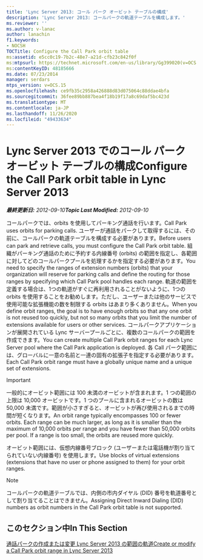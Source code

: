 ```yaml
---
title: 'Lync Server 2013: コール パーク オービット テーブルの構成'
description: 'Lync Server 2013: コールパークの軌道テーブルを構成します。'
ms.reviewer: ''
ms.author: v-lanac
author: lanachin
f1.keywords:
- NOCSH
TOCTitle: Configure the Call Park orbit table
ms:assetid: e5cc0c19-7b2c-48e7-a21d-cfb23c842f0f
ms:mtpsurl: https://technet.microsoft.com/en-us/library/Gg399020(v=OCS.15)
ms:contentKeyID: 48185666
ms.date: 07/23/2014
manager: serdars
mtps_version: v=OCS.15
ms.openlocfilehash: ce9fb35c2958a426888d83d075064c88ddae4bfa
ms.sourcegitcommit: 36fee89bb887bea4f18b19f17a8c69daf5bc423d
ms.translationtype: MT
ms.contentlocale: ja-JP
ms.lasthandoff: 11/26/2020
ms.locfileid: "49433634"
---
```

# <a name="configure-the-call-park-orbit-table-in-lync-server-2013"></a><span data-ttu-id="16ddb-103">Lync Server 2013 でのコール パーク オービット テーブルの構成</span><span class="sxs-lookup"><span data-stu-id="16ddb-103">Configure the Call Park orbit table in Lync Server 2013</span></span>

<div data-xmlns="http://www.w3.org/1999/xhtml">

<div class="topic" data-xmlns="http://www.w3.org/1999/xhtml" data-msxsl="urn:schemas-microsoft-com:xslt" data-cs="https://msdn.microsoft.com/">

<div data-asp="https://msdn2.microsoft.com/asp">



</div>

<div id="mainSection">

<div id="mainBody"><span data-ttu-id="16ddb-104">

<span> </span></span><span class="sxs-lookup"><span data-stu-id="16ddb-104">

<span> </span></span></span>

<span data-ttu-id="16ddb-105">_**最終更新日:** 2012-09-10_</span><span class="sxs-lookup"><span data-stu-id="16ddb-105">_**Topic Last Modified:** 2012-09-10_</span></span>

<span data-ttu-id="16ddb-106">コールパークでは、orbits を使用してパーキング通話を行います。</span><span class="sxs-lookup"><span data-stu-id="16ddb-106">Call Park uses orbits for parking calls.</span></span> <span data-ttu-id="16ddb-107">ユーザーが通話をパークして取得するには、その前に、コールパークの軌道テーブルを構成する必要があります。</span><span class="sxs-lookup"><span data-stu-id="16ddb-107">Before users can park and retrieve calls, you must configure the Call Park orbit table.</span></span> <span data-ttu-id="16ddb-108">組織がパーキング通話のために予約する内線番号 (orbits) の範囲を指定し、各範囲に対してどのコールパークプールを処理するかを指定する必要があります。</span><span class="sxs-lookup"><span data-stu-id="16ddb-108">You need to specify the ranges of extension numbers (orbits) that your organization will reserve for parking calls and define the routing for those ranges by specifying which Call Park pool handles each range.</span></span> <span data-ttu-id="16ddb-109">軌道の範囲を定義する場合は、1つの軌道がすぐに再利用されることがないように、1つの orbits を使用することをお勧めします。ただし、ユーザーまたは他のサービスで使用可能な拡張機能の数を制限する orbits はあまり多くありません。</span><span class="sxs-lookup"><span data-stu-id="16ddb-109">When you define orbit ranges, the goal is to have enough orbits so that any one orbit is not reused too quickly, but not so many orbits that you limit the number of extensions available for users or other services.</span></span> <span data-ttu-id="16ddb-110">コールパークアプリケーションが展開されている Lync サーバープールごとに、複数のコールパークの範囲を作成できます。</span><span class="sxs-lookup"><span data-stu-id="16ddb-110">You can create multiple Call Park orbit ranges for each Lync Server pool where the Call Park application is deployed.</span></span> <span data-ttu-id="16ddb-111">各 Call パーク範囲には、グローバルに一意の名前と一連の固有の拡張子を指定する必要があります。</span><span class="sxs-lookup"><span data-stu-id="16ddb-111">Each Call Park orbit range must have a globally unique name and a unique set of extensions.</span></span>

<div>


> [!IMPORTANT]  
> <span data-ttu-id="16ddb-p102">一般的にオービット範囲には 100 未満のオービットが含まれます。1 つの範囲の上限は 10,000 オービットです。1 つのプールに含まれるオービットの数は 50,000 未満です。範囲が小さすぎると、オービットが再び使用されるまでの時間が短くなります。</span><span class="sxs-lookup"><span data-stu-id="16ddb-p102">An orbit range typically encompasses 100 or fewer orbits. Each range can be much larger, as long as it is smaller than the maximum of 10,000 orbits per range and you have fewer than 50,000 orbits per pool. If a range is too small, the orbits are reused more quickly.</span></span>



</div>

<span data-ttu-id="16ddb-115">オービット範囲には、仮想内線番号ブロック (ユーザーまたは電話機が割り当てられていない内線番号) を使用します。</span><span class="sxs-lookup"><span data-stu-id="16ddb-115">Use blocks of virtual extensions (extensions that have no user or phone assigned to them) for your orbit ranges.</span></span>

<div>


> [!NOTE]  
> <span data-ttu-id="16ddb-116">コールパークの軌道テーブルでは、内側の市内ダイヤル (DID) 番号を軌道番号として割り当てることはできません。</span><span class="sxs-lookup"><span data-stu-id="16ddb-116">Assigning Direct Inward Dialing (DID) numbers as orbit numbers in the Call Park orbit table is not supported.</span></span>



</div>

<div>

## <a name="in-this-section"></a><span data-ttu-id="16ddb-117">このセクション中</span><span class="sxs-lookup"><span data-stu-id="16ddb-117">In This Section</span></span>

[<span data-ttu-id="16ddb-118">通話パークの作成または変更 Lync Server 2013 の範囲の軌道</span><span class="sxs-lookup"><span data-stu-id="16ddb-118">Create or modify a Call Park orbit range in Lync Server 2013</span></span>](lync-server-2013-create-or-modify-a-call-park-orbit-range.md)

<span data-ttu-id="16ddb-119"></div>

</div>

<span> </span>

</div>

</div>

</span><span class="sxs-lookup"><span data-stu-id="16ddb-119"></div>

</div>

<span> </span>

</div>

</div>

</span></span></div>

